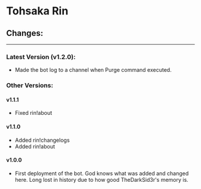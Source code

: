 # Tohsaka Rin

## Changes:
-----

### Latest Version (v1.2.0):
-   Made the bot log to a channel when Purge command executed.

### Other Versions:

#### v1.1.1
-   Fixed rin!about

#### v1.1.0
-   Added rin!changelogs
-   Added rin!about

#### v1.0.0
-   First deployment of the bot. God knows what was added and changed here. Long lost in history due to how good TheDarkSid3r's memory is.